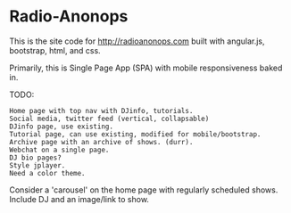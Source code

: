 # Radio-Anonops

This is the site code for http://radioanonops.com built with angular.js, bootstrap, html, and css.

Primarily, this is Single Page App (SPA) with mobile responsiveness baked in.

TODO:

    Home page with top nav with DJinfo, tutorials.
    Social media, twitter feed (vertical, collapsable)
    DJinfo page, use existing.
    Tutorial page, can use existing, modified for mobile/bootstrap.
    Archive page with an archive of shows. (durr).
    Webchat on a single page.
    DJ bio pages?
    Style jplayer.
    Need a color theme.
    
Consider a 'carousel' on the home page with regularly scheduled shows.  Include DJ and an image/link to show.

